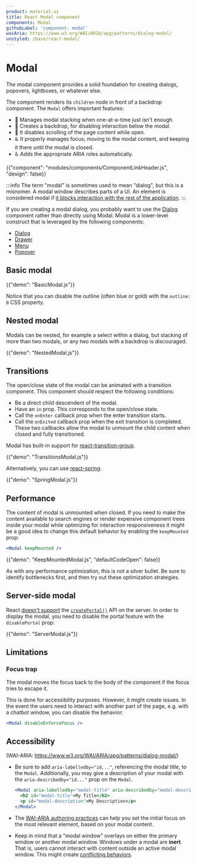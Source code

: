 ```yaml
---
product: material-ui
title: React Modal component
components: Modal
githubLabel: 'component: modal'
waiAria: https://www.w3.org/WAI/ARIA/apg/patterns/dialog-modal/
unstyled: /base/react-modal/
---
```


# Modal

<p class="description">The modal component provides a solid foundation for creating dialogs, popovers, lightboxes, or whatever else.</p>

The component renders its `children` node in front of a backdrop component.
The `Modal` offers important features:

- 💄 Manages modal stacking when one-at-a-time just isn't enough.
- 🔐 Creates a backdrop, for disabling interaction below the modal.
- 🔐 It disables scrolling of the page content while open.
- ♿️ It properly manages focus; moving to the modal content,
  and keeping it there until the modal is closed.
- ♿️ Adds the appropriate ARIA roles automatically.

{{"component": "modules/components/ComponentLinkHeader.js", "design": false}}

:::info
The term "modal" is sometimes used to mean "dialog", but this is a misnomer.
A modal window describes parts of a UI.
An element is considered modal if [it blocks interaction with the rest of the application](https://en.wikipedia.org/wiki/Modal_window).
:::

If you are creating a modal dialog, you probably want to use the [Dialog](/material-ui/react-dialog/) component rather than directly using Modal.
Modal is a lower-level construct that is leveraged by the following components:

- [Dialog](/material-ui/react-dialog/)
- [Drawer](/material-ui/react-drawer/)
- [Menu](/material-ui/react-menu/)
- [Popover](/material-ui/react-popover/)

## Basic modal

{{"demo": "BasicModal.js"}}

Notice that you can disable the outline (often blue or gold) with the `outline: 0` CSS property.

## Nested modal

Modals can be nested, for example a select within a dialog, but stacking of more than two modals, or any two modals with a backdrop is discouraged.

{{"demo": "NestedModal.js"}}

## Transitions

The open/close state of the modal can be animated with a transition component.
This component should respect the following conditions:

- Be a direct child descendent of the modal.
- Have an `in` prop. This corresponds to the open/close state.
- Call the `onEnter` callback prop when the enter transition starts.
- Call the `onExited` callback prop when the exit transition is completed.
  These two callbacks allow the modal to unmount the child content when closed and fully transitioned.

Modal has built-in support for [react-transition-group](https://github.com/reactjs/react-transition-group).

{{"demo": "TransitionsModal.js"}}

Alternatively, you can use [react-spring](https://github.com/pmndrs/react-spring).

{{"demo": "SpringModal.js"}}

## Performance

The content of modal is unmounted when closed.
If you need to make the content available to search engines or render expensive component trees inside your modal while optimizing for interaction responsiveness
it might be a good idea to change this default behavior by enabling the `keepMounted` prop:

```jsx
<Modal keepMounted />
```

{{"demo": "KeepMountedModal.js", "defaultCodeOpen": false}}

As with any performance optimization, this is not a silver bullet.
Be sure to identify bottlenecks first, and then try out these optimization strategies.

## Server-side modal

React [doesn't support](https://github.com/facebook/react/issues/13097) the [`createPortal()`](https://reactjs.org/docs/portals.html) API on the server.
In order to display the modal, you need to disable the portal feature with the `disablePortal` prop:

{{"demo": "ServerModal.js"}}

## Limitations

### Focus trap

The modal moves the focus back to the body of the component if the focus tries to escape it.

This is done for accessibility purposes. However, it might create issues.
In the event the users need to interact with another part of the page, e.g. with a chatbot window, you can disable the behavior:

```jsx
<Modal disableEnforceFocus />
```

## Accessibility

(WAI-ARIA: https://www.w3.org/WAI/ARIA/apg/patterns/dialog-modal/)

- Be sure to add `aria-labelledby="id..."`, referencing the modal title, to the `Modal`.
  Additionally, you may give a description of your modal with the `aria-describedby="id..."` prop on the `Modal`.

  ```jsx
  <Modal aria-labelledby="modal-title" aria-describedby="modal-description">
    <h2 id="modal-title">My Title</h2>
    <p id="modal-description">My Description</p>
  </Modal>
  ```

- The [WAI-ARIA authoring practices](https://www.w3.org/WAI/ARIA/apg/patterns/dialog-modal/examples/dialog/) can help you set the initial focus on the most relevant element, based on your modal content.
- Keep in mind that a "modal window" overlays on either the primary window or another modal window. Windows under a modal are **inert**. That is, users cannot interact with content outside an active modal window. This might create [conflicting behaviors](#focus-trap).
